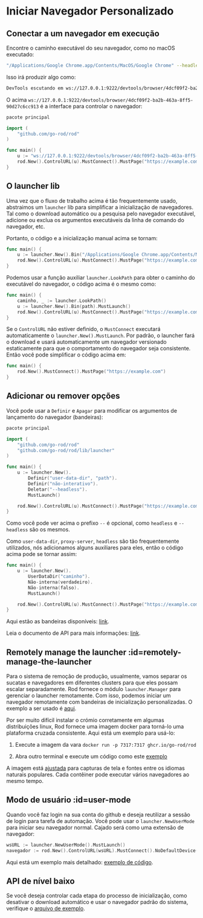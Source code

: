 # Iniciar Navegador Personalizado

## Conectar a um navegador em execução

Encontre o caminho executável do seu navegador, como no macOS executado:

```bash
"/Applications/Google Chrome.app/Contents/MacOS/Google Chrome" --headless --remote-debugging-port=9222
```

Isso irá produzir algo como:

```txt
DevTools escutando em ws://127.0.0.1:9222/devtools/browser/4dcf09f2-ba2b-463a-8ff5-90d27c6cc913
```

O acima `ws://127.0.0.1:9222/devtools/browser/4dcf09f2-ba2b-463a-8ff5-90d27c6cc913` é a interface para controlar o navegador:

```go
pacote principal

import (
    "github.com/go-rod/rod"
)

func main() {
    u := "ws://127.0.0.1:9222/devtools/browser/4dcf09f2-ba2b-463a-8ff5-90d27c6cc913"
    rod.New().ControlURL(u).MustConnect().MustPage("https://example.com")
}
```

## O launcher lib

Uma vez que o fluxo de trabalho acima é tão frequentemente usado, abstraimos um `launcher` lib para simplificar a inicialização de navegadores. Tal como o download automático ou a pesquisa pelo navegador executável, adicione ou exclua os argumentos executáveis da linha de comando do navegador, etc.

Portanto, o código e a inicialização manual acima se tornam:

```go
func main() {
    u := launcher.New().Bin("/Applications/Google Chrome.app/Contents/MacOS/Google Chrome").MustLaunch()
    rod.New().ControlURL(u).MustConnect().MustPage("https://example.com")
}
```

Podemos usar a função auxiliar `launcher.LookPath` para obter o caminho do executável do navegador, o código acima é o mesmo como:

```go
func main() {
    caminho, _ := launcher.LookPath()
    u := launcher.New().Bin(path).MustLaunch()
    rod.New().ControlURL(u).MustConnect().MustPage("https://example.com")
}
```

Se o `ControlURL` não estiver definido, o `MustConnect` executará automaticamente o `launcher.New().MustLaunch`. Por padrão, o launcher fará o download e usará automaticamente um navegador versionado estaticamente para que o comportamento do navegador seja consistente. Então você pode simplificar o código acima em:

```go
func main() {
    rod.New().MustConnect().MustPage("https://example.com")
}
```

## Adicionar ou remover opções

Você pode usar a `Definir` e `Apagar` para modificar os argumentos de lançamento do navegador (bandeiras):

```go
pacote principal

import (
    "github.com/go-rod/rod"
    "github.com/go-rod/rod/lib/launcher"
)

func main() {
    u := launcher.New().
        Definir("user-data-dir", "path").
        Definir("não-interativo").
        Deletar("--headless").
        MustLaunch()

    rod.New().ControlURL(u).MustConnect().MustPage("https://example.com")
}
```

Como você pode ver acima o prefixo `--` é opcional, como `headless` e `--headless` são os mesmos.

Como `user-data-dir`, `proxy-server`, `headless` são tão frequentemente utilizados, nós adicionamos alguns auxiliares para eles, então o código acima pode se tornar assim:

```go
func main() {
    u := launcher.New().
        UserDataDir("caminho").
        Não-interna(verdadeiro).
        Não-interna(falso).
        MustLaunch()

    rod.New().ControlURL(u).MustConnect().MustPage("https://example.com")
}
```

Aqui estão as bandeiras disponíveis: [link](https://peter.sh/experiments/chromium-command-line-switches).

Leia o documento de API para mais informações: [link](https://pkg.go.dev/github.com/go-rod/rod/lib/launcher#Launcher).

## Remotely manage the launcher :id=remotely-manage-the-launcher

Para o sistema de remoção de produção, usualmente, vamos separar os sucatas e navegadores em diferentes clusters para que eles possam escalar separadamente. Rod fornece o módulo `launcher.Manager` para gerenciar o launcher remotamente. Com isso, podemos iniciar um navegador remotamente com bandeiras de inicialização personalizadas. O exemplo a ser usado é [aqui](https://github.com/go-rod/rod/blob/master/lib/launcher/rod-manager/main.go).

Por ser muito difícil instalar o crómio corretamente em algumas distribuições linux, Rod fornece uma imagem docker para torná-lo uma plataforma cruzada consistente. Aqui está um exemplo para usá-lo:

1. Execute a imagem da vara `docker run -p 7317:7317 ghcr.io/go-rod/rod`

2. Abra outro terminal e execute um código como este [exemplo](https://github.com/go-rod/rod/blob/master/lib/examples/launch-managed/main.go)

A imagem está [ajustada](https://github.com/go-rod/rod/blob/master/lib/docker/Dockerfile) para capturas de tela e fontes entre os idiomas naturais populares. Cada contêiner pode executar vários navegadores ao mesmo tempo.

## Modo de usuário :id=user-mode

Quando você faz login na sua conta do github e deseja reutilizar a sessão de login para tarefa de automação. Você pode usar o `launcher.NewUserMode` para iniciar seu navegador normal. Cajado será como uma extensão de navegador:

```go
wsURL := launcher.NewUserMode().MustLaunch()
navegador := rod.New().ControlURL(wsURL).MustConnect().NoDefaultDevice()
```

Aqui está um exemplo mais detalhado: [exemplo de código](https://github.com/go-rod/rod/blob/master/lib/examples/use-rod-like-chrome-extension/main.go).

## API de nível baixo

Se você deseja controlar cada etapa do processo de inicialização, como desativar o download automático e usar o navegador padrão do sistema, verifique o [arquivo de exemplo](https://github.com/go-rod/rod/blob/master/lib/launcher/example_test.go).
